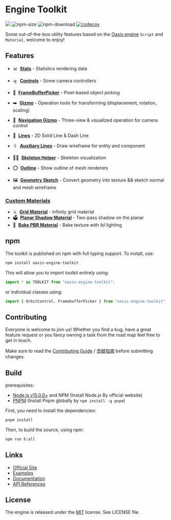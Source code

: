 # Engine Toolkit

<a href="https://www.npmjs.com/package/oasis-engine-toolkit"><img src="https://img.shields.io/npm/v/oasis-engine-toolkit"/></a> ![npm-size](https://img.shields.io/bundlephobia/minzip/oasis-engine-toolkit) ![npm-download](https://img.shields.io/npm/dm/oasis-engine-toolkit) [![codecov](https://codecov.io/gh/oasis-engine/engine/branch/main/graph/badge.svg?token=KR2UBKE3OX)](https://codecov.io/gh/oasis-engine/engine-toolkit)

Some out-of-the-box utility features based on the [Oasis engine](https://github.com/oasis-engine/engine) `Script` and `Material`, welcome to enjoy!

## Features
- 📊 &nbsp;**[Stats](packages/stats)** - Statistics rendering data

- 🛸 &nbsp;**[Controls](packages/controls)** - Some camera controllers
- 🫧 &nbsp;**[FrameBufferPicker](packages/framebuffer-picker)** - Pixel-based object picking
- ➡️ &nbsp;**[Gizmo](packages/gizmo)** - Operation tools for transforming (displacement, rotation, scaling)
- 🧭 &nbsp;**[Navigation Gizmo](packages/navigation-gizmo)** - Three-view & visualized operation for camera control

- 📐 &nbsp;**[Lines](packages/lines)** - 2D Solid Line & Dash Line
- 🖇 &nbsp;**[Auxiliary Lines](packages/auxiliary-lines)** - Draw wireframe for entity and component
- 🧍🏼 &nbsp;**[Skeleton Helper](packages/skeleton-viewer)** - Skeleton visualization
- ⭕️ &nbsp;**[Outline](packages/outline)** - Show outline of mesh renderers
- 🖼 &nbsp;**[Geometry Sketch](packages/geometry-sketch)** - Convert geometry into texture && sketch normal and mesh wireframe

### [Custom Materials](packages/custom-material)

- ⚔️ &nbsp;**[Grid Material](packages/custom-material/grid)** - Infinity grid material
- 🗳 &nbsp;**[Planar Shadow Material](packages/custom-material/planar-shadow)** - Two-pass shadow on the planar
- 🍞 &nbsp;**[Bake PBR Material](packages/custom-material/bake-pbr)** - Bake texture with ibl lighting

## npm

The toolkit is published on npm with full typing support. To install, use:

```sh
npm install oasis-engine-toolkit
```

This will allow you to import toolkit entirely using:

```javascript
import * as TOOLKIT from "oasis-engine-toolkit";
```

or individual classes using:

```javascript
import { OrbitControl, FramebufferPicker } from "oasis-engine-toolkit";
```

## Contributing

Everyone is welcome to join us! Whether you find a bug, have a great feature request or you fancy owning a task from the road map feel free to get in touch.

Make sure to read the [Contributing Guide](.github/HOW_TO_CONTRIBUTE.md) / [贡献指南](https://github.com/oasis-engine/engine/wiki/%E5%A6%82%E4%BD%95%E4%B8%8E%E6%88%91%E4%BB%AC%E5%85%B1%E5%BB%BA-Oasis-%E5%BC%80%E6%BA%90%E4%BA%92%E5%8A%A8%E5%BC%95%E6%93%8E) before submitting changes.

## Build

prerequisites:

- [Node.js v15.0.0+](https://nodejs.org/en/) and NPM (Install Node.js By official website)
- [PNPM](https://pnpm.io/) (Install Pnpm globally by `npm install -g pnpm`)

First, you need to install the dependencies:

```sh
pnpm install
```

Then, to build the source, using npm:

```sh
npm run b:all
```

## Links

- [Official Site](https://oasisengine.cn)
- [Examples](https://oasisengine.cn/#/examples/latest/skeleton-viewer)
- [Documentation](https://oasisengine.cn/#/docs/latest/cn/install)
- [API References](https://oasisengine.cn/#/api/latest/core)

## License

The engine is released under the [MIT](https://opensource.org/licenses/MIT) license. See LICENSE file.
